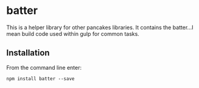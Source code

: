 batter
==========

This is a helper library for other pancakes libraries. It contains the batter...I mean build
code used within gulp for common tasks.

## Installation

From the command line enter:

```
npm install batter --save
```
